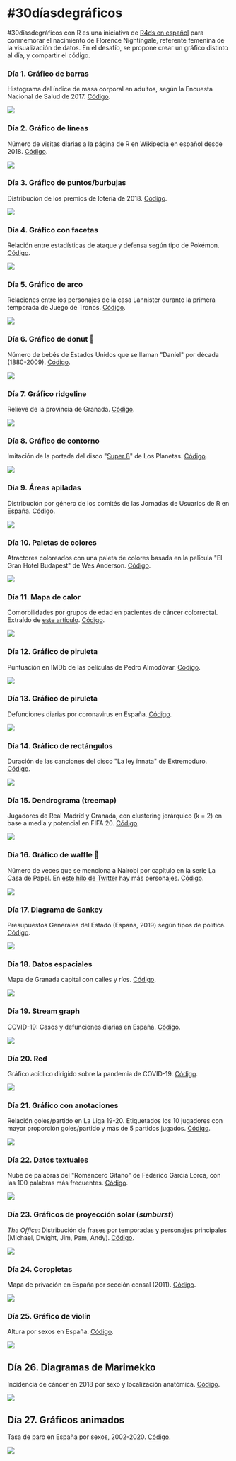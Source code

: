 # #30díasdegráficos

#30díasdegráficos con R es una iniciativa de [R4ds en español](https://github.com/cienciadedatos/datos-de-miercoles/blob/master/30-dias-de-graficos-2020.md) para conmemorar el nacimiento de Florence Nightingale, referente femenina de la visualización de datos. En el desafío, se propone crear un gráfico distinto al día, y compartir el código.

### Día 1. Gráfico de barras

Histograma del índice de masa corporal en adultos, según la Encuesta Nacional de Salud de 2017. [Código](scripts/01_barras.R).

![](graficos/1.png)

### Día 2. Gráfico de líneas

Número de visitas diarias a la página de R en Wikipedia en español desde 2018. [Código](scripts/02_lineas.R).

![](graficos/2.png)

### Día 3. Gráfico de puntos/burbujas

Distribución de los premios de lotería de 2018. [Código](scripts/03_burbujas.R).

![](graficos/3.png)

### Día 4. Gráfico con facetas

Relación entre estadísticas de ataque y defensa según tipo de Pokémon. [Código](scripts/04_facetas.R).

![](graficos/4.png)

### Día 5. Gráfico de arco

Relaciones entre los personajes de la casa Lannister durante la primera temporada de Juego de Tronos. [Código](scripts/05_arco.R).

![](graficos/5.png)

### Día 6. Gráfico de donut :doughnut:

Número de bebés de Estados Unidos que se llaman "Daniel" por década (1880-2009). [Código](scripts/06_donut.R).

![](graficos/6.png)

### Día 7. Gráfico ridgeline

Relieve de la provincia de Granada. [Código](scripts/07_ridgeline.R).

![](graficos/7.png)

### Día 8. Gráfico de contorno

Imitación de la portada del disco "[Super 8](https://m.eldiario.es/fotos/Portada-disco-Super_EDIIMA20190503_0693_5.jpg)" de Los Planetas. [Código](scripts/08_contorno.R).

![](graficos/8.png)

### Día 9. Áreas apiladas

Distribución por género de los comités de las Jornadas de Usuarios de R en España. [Código](scripts/09_areas_apiladas.R).

![](graficos/9.png)

### Día 10. Paletas de colores

Atractores coloreados con una paleta de colores basada en la película "El Gran Hotel Budapest" de Wes Anderson. [Código](scripts/10_paleta_colores.R).

![](graficos/10.png)

### Día 11. Mapa de calor

Comorbilidades por grupos de edad en pacientes de cáncer colorrectal. Extraído de [este artículo](https://www.dovepress.com/multimorbidity-by-patient-and-tumor-factors-and-time-to-surgery-among--peer-reviewed-article-CLEP). [Código](scripts/11_heatmap.R).

![](graficos/11.png)

### Día 12. Gráfico de piruleta

Puntuación en IMDb de las películas de Pedro Almodóvar. [Código](scripts/12_lollipop.R).

![](graficos/12.png)

### Día 13. Gráfico de piruleta

Defunciones diarias por coronavirus en España. [Código](scripts/13_tiempo.R).

![](graficos/13.png)

### Día 14. Gráfico de rectángulos

Duración de las canciones del disco "La ley innata" de Extremoduro. [Código](scripts/14_treemap.R).

![](graficos/14.png)

### Día 15. Dendrograma (treemap)

Jugadores de Real Madrid y Granada, con clustering jerárquico (k = 2) en base a media y potencial en FIFA 20. [Código](scripts/15_dendrograma.R).

![](graficos/15.png)

### Día 16. Gráfico de waffle :waffle:

Número de veces que se menciona a Nairobi por capítulo en la serie La Casa de Papel. En [este hilo de Twitter](https://twitter.com/dredondosanchez/status/1265689410466652166) hay más personajes. [Código](scripts/16_waffle.R).

![](graficos/16.png)

### Día 17. Diagrama de Sankey

Presupuestos Generales del Estado (España, 2019) según tipos de política. [Código](scripts/17_sankey.R).

![](graficos/17.png)

### Día 18. Datos espaciales

Mapa de Granada capital con calles y ríos. [Código](scripts/18_mapa.R).

![](graficos/18.png)

### Día 19. Stream graph

COVID-19: Casos y defunciones diarias en España. [Código](scripts/19_stream.R).

![](graficos/19.png)

### Día 20. Red

Gráfico acíclico dirigido sobre la pandemia de COVID-19. [Código](scripts/20_red.R).

![](graficos/20.png)

### Día 21. Gráfico con anotaciones

Relación goles/partido en La Liga 19-20. Etiquetados los 10 jugadores con mayor proporción goles/partido y más de 5 partidos jugados. [Código](scripts/21_anotaciones.R).

![](graficos/21.png)

### Día 22. Datos textuales

Nube de palabras del "Romancero Gitano" de Federico García Lorca, con las 100 palabras más frecuentes. [Código](scripts/22_texto.R).

![](graficos/22.png)

### Día 23. Gráficos de proyección solar (*sunburst*)

*The Office*: Distribución de frases por temporadas y personajes principales (Michael, Dwight, Jim, Pam, Andy). [Código](scripts/23_sunburst.R).

![](graficos/23.png)

### Día 24. Coropletas

Mapa de privación en España por sección censal (2011). [Código](scripts/24_coropletas.R).

![](graficos/24.png)

### Día 25. Gráfico de violín

Altura por sexos en España. [Código](scripts/25_violin.R).

![](graficos/25.png)

## Día 26. Diagramas de Marimekko

Incidencia de cáncer en 2018 por sexo y localización anatómica. [Código](scripts/26_marimekko.R).

![](graficos/26.png) 

## Día 27. Gráficos animados

Tasa de paro en España por sexos, 2002-2020. [Código](scripts/27_animado.R).

![](graficos/27.gif) 

